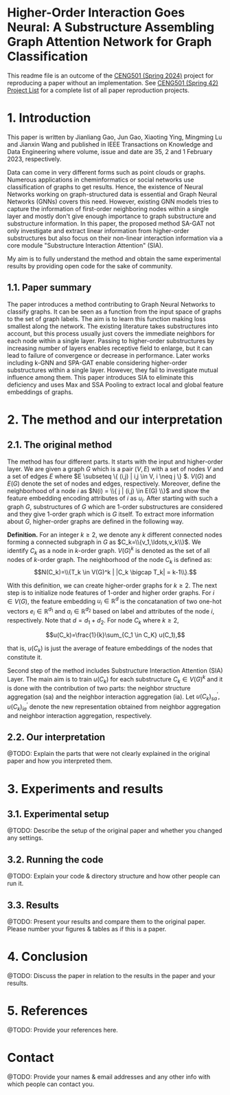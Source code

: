 # Higher-Order Interaction Goes Neural: A Substructure Assembling Graph Attention Network for Graph Classification

This readme file is an outcome of the [CENG501 (Spring 2024)](https://ceng.metu.edu.tr/~skalkan/DL/) project for reproducing a paper without an implementation. See [CENG501 (Spring 42) Project List](https://github.com/CENG501-Projects/CENG501-Fall2024) for a complete list of all paper reproduction projects.

# 1. Introduction

This paper is written by Jianliang Gao, Jun Gao, Xiaoting Ying, Mingming Lu and Jianxin Wang and published in IEEE Transactions on Knowledge and Data Engineering where volume, issue and date are 35, 2 and 1 February 2023, respectively. 

Data can come in very different forms such as point clouds or graphs. Numerous applications in cheminformatics or social networks use classification of graphs to get results. Hence, the existence of Neural Networks working on graph-structured data is essential and Graph Neural Networks (GNNs) covers this need. However, existing GNN models tries to capture the information of first-order neighboring nodes within a single layer and mostly don't give enough importance to graph substructure and substructure information. In this paper, the proposed method SA-GAT not only investigate and extract linear information from higher-order substructures but also focus on their non-linear interaction information via a core module "Substructure Interaction Attention" (SIA). 

My aim is to fully understand the method and obtain the same experimental results by providing open code for the sake of community.

## 1.1. Paper summary

The paper introduces a method contributing to Graph Neural Networks to classify graphs. It can be seen as a function from the input space of graphs to the set of graph labels. The aim is to learn this function making loss smallest along the network. The existing literature takes substructures into account, but this process usually just covers the immediate neighbors for each node within a single layer. Passing to higher-order substructures by increasing number of layers enables receptive field to enlarge, but it can lead to failure of convergence or decrease in performance. Later works including k-GNN and SPA-GAT enable considering higher-order substructures within a single layer. However, they fail to investigate mutual influence among them. This paper introduces SIA to eliminate this deficiency and uses Max and SSA Pooling to extract local and global feature embeddings of graphs.

# 2. The method and our interpretation

## 2.1. The original method

The method has four different parts. It starts with the input and higher-order layer. We are given a graph $G$ which is a pair $(V,E)$ with a set of nodes $V$ and a set of edges $E$ where $E \subseteq \\{ (i,j) | i,j \in V, i \neq j \\} $. $V(G)$ and $E(G)$ denote the set of nodes and edges, respectively. Moreover, define the neighborhood of a node $i$ as $N(i) = \\{ j | (i,j) \in E(G) \\}$ and show the feature embedding encoding attributes of $i$ as $u_i$. After starting with such a graph $G$, substructures of $G$ which are $1$-order substructures are considered and they give $1$-order graph which is $G$ itself. To extract more information about $G$, higher-order graphs are defined in the following way.

**Definition.** For an integer $k \geq 2$, we denote any $k$ different connected nodes forming a connected subgraph in $G$ as $C_k=\\{v_1,\ldots,v_k\\}$. We identify $C_k$ as a node in $k$-order graph. $V(G)^k$ is denoted as the set of all nodes of $k$-order graph. The neighborhood of the node $C_k$ is defined as:
$$N(C_k)=\\{T_k \in V(G)^k | |C_k \bigcap T_k| = k-1\\}.$$

With this definition, we can create higher-order graphs for $k \geq 2$. The next step is to initialize node features of 1-order and higher order graphs. For $i \in V(G)$, the feature embedding $u_i \in ℝ^d$ is the concatanation of two one-hot vectors $e_i \in ℝ^{d_1}$ and $a_i \in ℝ^{d_2}$ based on label and attributes of the node $i$, respectively. Note that $d=d_1+d_2$. For node $C_k$ where $k \geq 2$,

```math
u(C_k)=\frac{1}{k}\sum_{C_1 \in C_K} u(C_1),
```
that is, $u(C_k)$ is just the average of feature embeddings of the nodes that constitute it.

Second step of the method includes Substructure Interaction Attention (SIA) Layer. The main aim is to train $u(C_k)$ for each substructure $C_k \in V(G)^k$ and it is done with the contribution of two parts: the neighbor structure aggregation (sa) and the neighbor interaction aggregation (ia). Let $u(C_k)^{'}_{sa},u(C_k)^{'}_{ia}$ denote the new representation obtained from neighbor aggregation and neighbor interaction aggregation, respectively.

## 2.2. Our interpretation

@TODO: Explain the parts that were not clearly explained in the original paper and how you interpreted them.

# 3. Experiments and results

## 3.1. Experimental setup

@TODO: Describe the setup of the original paper and whether you changed any settings.

## 3.2. Running the code

@TODO: Explain your code & directory structure and how other people can run it.

## 3.3. Results

@TODO: Present your results and compare them to the original paper. Please number your figures & tables as if this is a paper.

# 4. Conclusion

@TODO: Discuss the paper in relation to the results in the paper and your results.

# 5. References

@TODO: Provide your references here.

# Contact

@TODO: Provide your names & email addresses and any other info with which people can contact you.
